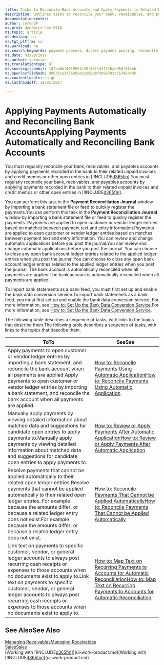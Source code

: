 ```yaml
---
title: Tasks to Reconcile Bank Accounts and Apply Payments to Related Entries
description: Outlines tasks to reconcile your bank, receivables, and payables accounts, post cash receipts or expenses, and apply payments automatically.
documentationcenter: 
author: SorenGP
ms.prod: dynamics-nav-2018
ms.topic: article
ms.devlang: na
ms.tgt_pltfrm: na
ms.workload: na
ms.search.keywords: payment process, direct payment posting, reconcile payment, expenses, cash receipts
ms.date: 03/29/2017
ms.author: sgroespe
ms.translationtype: HT
ms.sourcegitcommit: 1dfba8b14019991c95f40ffd5f7fbaed5df414eb
ms.openlocfilehash: d9635ca37562b8daa258ebfd898791c65792a44b
ms.contentlocale: en-gb
ms.lasthandoff: 12/01/2017

---
```

# <a name="applying-payments-automatically-and-reconciling-bank-accounts"></a><span data-ttu-id="159eb-103">Applying Payments Automatically and Reconciling Bank Accounts</span><span class="sxs-lookup"><span data-stu-id="159eb-103">Applying Payments Automatically and Reconciling Bank Accounts</span></span>
<span data-ttu-id="159eb-104">You must regularly reconcile your bank, receivables, and payables accounts by applying payments recorded in the bank to their related unpaid invoices and credit memos or other open entries in [!INCLUDE[d365fin](includes/d365fin_long_md.md)].</span><span class="sxs-lookup"><span data-stu-id="159eb-104">You must regularly reconcile your bank, receivables, and payables accounts by applying payments recorded in the bank to their related unpaid invoices and credit memos or other open entries in [!INCLUDE[d365fin](includes/d365fin_long_md.md)].</span></span>  

<span data-ttu-id="159eb-105">You can perform this task in the **Payment Reconciliation Journal** window by importing a bank statement file or feed to quickly register the payments.</span><span class="sxs-lookup"><span data-stu-id="159eb-105">You can perform this task in the **Payment Reconciliation Journal** window by importing a bank statement file or feed to quickly register the payments.</span></span> <span data-ttu-id="159eb-106">Payments are applied to open customer or vendor ledger entries based on matches between payment text and entry information.</span><span class="sxs-lookup"><span data-stu-id="159eb-106">Payments are applied to open customer or vendor ledger entries based on matches between payment text and entry information.</span></span> <span data-ttu-id="159eb-107">You can review and change automatic applications before you post the journal.</span><span class="sxs-lookup"><span data-stu-id="159eb-107">You can review and change automatic applications before you post the journal.</span></span> <span data-ttu-id="159eb-108">You can choose to close any open bank account ledger entries related to the applied ledger entries when you post the journal.</span><span class="sxs-lookup"><span data-stu-id="159eb-108">You can choose to close any open bank account ledger entries related to the applied ledger entries when you post the journal.</span></span> <span data-ttu-id="159eb-109">The bank account is automatically reconciled when all payments are applied.</span><span class="sxs-lookup"><span data-stu-id="159eb-109">The bank account is automatically reconciled when all payments are applied.</span></span>  

<span data-ttu-id="159eb-110">To import bank statements as a bank feed, you must first set up and enable the bank data conversion service.</span><span class="sxs-lookup"><span data-stu-id="159eb-110">To import bank statements as a bank feed, you must first set up and enable the bank data conversion service.</span></span> <span data-ttu-id="159eb-111">For more information, see [How to: Set Up the Bank Data Conversion Service](bank-how-setup-bank-data-conversion-service.md).</span><span class="sxs-lookup"><span data-stu-id="159eb-111">For more information, see [How to: Set Up the Bank Data Conversion Service](bank-how-setup-bank-data-conversion-service.md).</span></span>  

<span data-ttu-id="159eb-112">The following table describes a sequence of tasks, with links to the topics that describe them.</span><span class="sxs-lookup"><span data-stu-id="159eb-112">The following table describes a sequence of tasks, with links to the topics that describe them.</span></span>  

| <span data-ttu-id="159eb-113">To</span><span class="sxs-lookup"><span data-stu-id="159eb-113">To</span></span> | <span data-ttu-id="159eb-114">See</span><span class="sxs-lookup"><span data-stu-id="159eb-114">See</span></span> |
| --- | --- |
| <span data-ttu-id="159eb-115">Apply payments to open customer or vendor ledger entries by importing a bank statement, and reconcile the bank account when all payments are applied.</span><span class="sxs-lookup"><span data-stu-id="159eb-115">Apply payments to open customer or vendor ledger entries by importing a bank statement, and reconcile the bank account when all payments are applied.</span></span> |[<span data-ttu-id="159eb-116">How to: Reconcile Payments Using Automatic Application</span><span class="sxs-lookup"><span data-stu-id="159eb-116">How to: Reconcile Payments Using Automatic Application</span></span>](receivables-how-reconcile-payments-auto-application.md) |
| <span data-ttu-id="159eb-117">Manually apply payments by viewing detailed information about matched data and suggestions for candidate open entries to apply payments to.</span><span class="sxs-lookup"><span data-stu-id="159eb-117">Manually apply payments by viewing detailed information about matched data and suggestions for candidate open entries to apply payments to.</span></span> |[<span data-ttu-id="159eb-118">How to: Review or Apply Payments After Automatic Application</span><span class="sxs-lookup"><span data-stu-id="159eb-118">How to: Review or Apply Payments After Automatic Application</span></span>](receivables-how-review-apply-payments-auto-application.md) |
| <span data-ttu-id="159eb-119">Resolve payments that cannot be applied automatically to their related open ledger entries.</span><span class="sxs-lookup"><span data-stu-id="159eb-119">Resolve payments that cannot be applied automatically to their related open ledger entries.</span></span> <span data-ttu-id="159eb-120">For example because the amounts differ, or because a related ledger entry does not exist.</span><span class="sxs-lookup"><span data-stu-id="159eb-120">For example because the amounts differ, or because a related ledger entry does not exist.</span></span> |[<span data-ttu-id="159eb-121">How to: Reconcile Payments That Cannot be Applied Automatically</span><span class="sxs-lookup"><span data-stu-id="159eb-121">How to: Reconcile Payments That Cannot be Applied Automatically</span></span>](receivables-how-reconcile-payments-cannot-apply-auto.md) |
| <span data-ttu-id="159eb-122">Link text on payments to specific customer, vendor, or general ledger accounts to always post recurring cash receipts or expenses to those accounts when no documents exist to apply to.</span><span class="sxs-lookup"><span data-stu-id="159eb-122">Link text on payments to specific customer, vendor, or general ledger accounts to always post recurring cash receipts or expenses to those accounts when no documents exist to apply to.</span></span> |[<span data-ttu-id="159eb-123">How to: Map Text on Recurring Payments to Accounts for Automatic Reconciliation</span><span class="sxs-lookup"><span data-stu-id="159eb-123">How to: Map Text on Recurring Payments to Accounts for Automatic Reconciliation</span></span>](receivables-how-map-text-recurring-payments-accounts-auto-reconcilliation.md) |

## <a name="see-also"></a><span data-ttu-id="159eb-124">See Also</span><span class="sxs-lookup"><span data-stu-id="159eb-124">See Also</span></span>
[<span data-ttu-id="159eb-125">Managing Receivables</span><span class="sxs-lookup"><span data-stu-id="159eb-125">Managing Receivables</span></span>](receivables-manage-receivables.md)  
[<span data-ttu-id="159eb-126">Sales</span><span class="sxs-lookup"><span data-stu-id="159eb-126">Sales</span></span>](sales-manage-sales.md)  
<span data-ttu-id="159eb-127">[Working with [!INCLUDE[d365fin](includes/d365fin_md.md)]](ui-work-product.md)</span><span class="sxs-lookup"><span data-stu-id="159eb-127">[Working with [!INCLUDE[d365fin](includes/d365fin_md.md)]](ui-work-product.md)</span></span>

